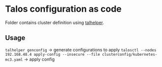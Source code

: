 # Talos configuration as code
Folder contains cluster definition using [talhelper](https://github.com/budimanjojo/talhelper).

## Usage
`talhelper genconfig` -> generate configurations to apply
`talosctl --nodes 192.168.48.4 apply-config --insecure --file clusterconfig/kubernetes-mc3.yaml` -> apply config
